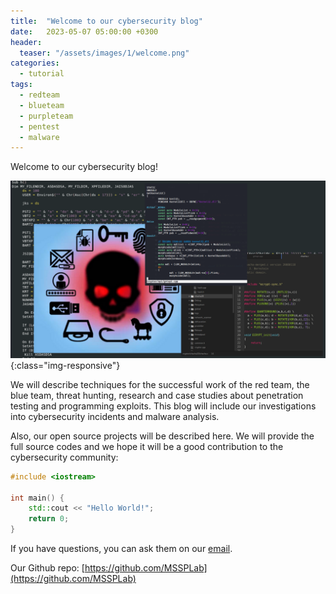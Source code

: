 ```yaml
---
title:  "Welcome to our cybersecurity blog"
date:   2023-05-07 05:00:00 +0300
header:
  teaser: "/assets/images/1/welcome.png"
categories: 
  - tutorial
tags:
  - redteam
  - blueteam
  - purpleteam
  - pentest
  - malware
---
```


Welcome to our cybersecurity blog!          

![welcome](/assets/images/1/welcome.png){:class="img-responsive"}      

We will describe techniques for the successful work of the red team, the blue team, threat hunting, research and case studies about penetration testing and programming exploits. This blog will include our investigations into cybersecurity incidents and malware analysis.        

Also, our open source projects will be described here. We will provide the full source codes and we hope it will be a good contribution to the cybersecurity community:    

```cpp
#include <iostream>

int main() {
    std::cout << "Hello World!";
    return 0;
}
```

If you have questions, you can ask them on our [email](mailto:info@mssp.global).

Our Github repo: [https://github.com/MSSPLab](https://github.com/MSSPLab)          
